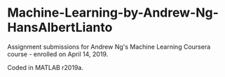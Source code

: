 # Machine-Learning-by-Andrew-Ng-HansAlbertLianto
Assignment submissions for Andrew Ng's Machine Learning Coursera course - enrolled on April 14, 2019.

Coded in MATLAB r2019a.
